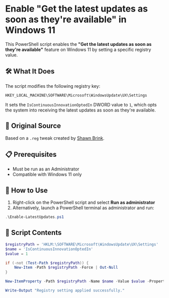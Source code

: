 # Enable "Get the latest updates as soon as they're available" in Windows 11

This PowerShell script enables the **"Get the latest updates as soon as they're available"** feature on Windows 11 by setting a specific registry value.

## 🛠️ What It Does

The script modifies the following registry key:

```
HKEY_LOCAL_MACHINE\SOFTWARE\Microsoft\WindowsUpdate\UX\Settings
```

It sets the `IsContinuousInnovationOptedIn` DWORD value to `1`, which opts the system into receiving the latest updates as soon as they're available.

## 📄 Original Source

Based on a `.reg` tweak created by [Shawn Brink](https://www.elevenforum.com/t/enable-or-disable-get-latest-updates-as-soon-as-available-in-windows-11.13821/).

## 📋 Prerequisites

- Must be run as an Administrator
- Compatible with Windows 11 only

## 🚀 How to Use

1. Right-click on the PowerShell script and select **Run as administrator**
2. Alternatively, launch a PowerShell terminal as administrator and run:

```powershell
.\Enable-LatestUpdates.ps1
```

## 📝 Script Contents

```powershell
$registryPath = 'HKLM:\SOFTWARE\Microsoft\WindowsUpdate\UX\Settings'
$name = 'IsContinuousInnovationOptedIn'
$value = 1

if (-not (Test-Path $registryPath)) {
    New-Item -Path $registryPath -Force | Out-Null
}

New-ItemProperty -Path $registryPath -Name $name -Value $value -PropertyType DWORD -Force | Out-Null

Write-Output "Registry setting applied successfully."
```

